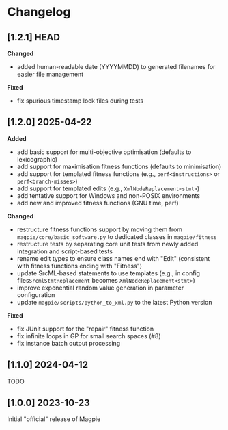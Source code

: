 # Changelog

## [1.2.1] HEAD

**Changed**

- added human-readable date (YYYYMMDD) to generated filenames for easier file management

**Fixed**

- fix spurious timestamp lock files during tests

## [1.2.0] 2025-04-22

**Added**

- add basic support for multi-objective optimisation (defaults to lexicographic)
- add support for maximisation fitness functions (defaults to minimisation)
- add support for templated fitness functions (e.g., `perf<instructions>` or `perf<branch-misses>`)
- add support for templated edits (e.g., `XmlNodeReplacement<stmt>`)
- add tentative support for Windows and non-POSIX environments
- add new and improved fitness functions (GNU time, perf)

**Changed**

- restructure fitness functions support by moving them from `magpie/core/basic_software.py` to dedicated classes in `magpie/fitness`
- restructure tests by separating core unit tests from newly added integration and script-based tests
- rename edit types to ensure class names end with "Edit" (consistent with fitness functions ending with "Fitness")
- update SrcML-based statements to use templates (e.g., in config files`SrcmlStmtReplacement` becomes `XmlNodeReplacement<stmt>`)
- improve exponential random value generation in parameter configuration
- update `magpie/scripts/python_to_xml.py` to the latest Python version

**Fixed**

- fix JUnit support for the "repair" fitness function
- fix infinite loops in GP for small search spaces (#8)
- fix instance batch output processing


## [1.1.0] 2024-04-12

TODO


## [1.0.0] 2023-10-23

Initial "official" release of Magpie

